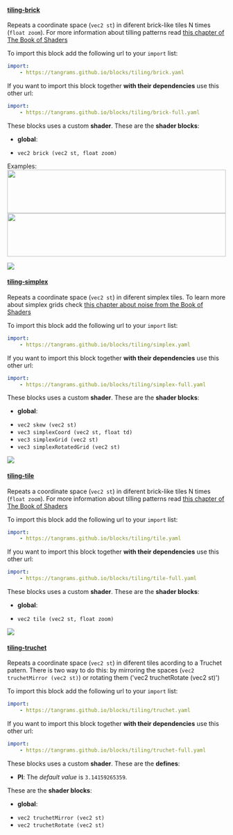 

#### [tiling-brick](http://tangrams.github.io/blocks/#tiling-brick) <a href="https://github.com/tangrams/blocks/blob/gh-pages/tiling/brick.yaml" target="_blank"><i class="fa fa-github" aria-hidden="true"></i></a>

Repeats a coordinate space (`vec2 st`) in diferent brick-like tiles N times (`float zoom`). For more information about tilling patterns read [this chapter of The Book of Shaders](https://thebookofshaders.com/09/)



To import this block add the following url to your `import` list:

```yaml
import:
    - https://tangrams.github.io/blocks/tiling/brick.yaml
```




If you want to import this block together **with their dependencies** use this other url:

```yaml
import:
    - https://tangrams.github.io/blocks/tiling/brick-full.yaml
```


These blocks uses a custom **shader**.
These are the **shader blocks**:

- **global**:
 + `vec2 brick (vec2 st, float zoom)`

Examples:
<a href="https://mapzen.com/tangram/play/?scene=https://tangrams.github.io/tangram-sandbox/styles/patterns.yaml&lines=130" target="_blank">
<img src="https://tangrams.github.io/tangram-sandbox/styles/patterns.png" style="width: 100%; height: 100px; object-fit: cover;">
</a>
<a href="https://mapzen.com/tangram/play/?scene=https://tangrams.github.io/tangram-sandbox/styles/nursery.yaml&lines=99" target="_blank">
<img src="https://tangrams.github.io/tangram-sandbox/styles/nursery.png" style="width: 100%; height: 100px; object-fit: cover;">
</a>

![](https://mapzen.com/common/styleguide/images/divider/compass-red.png)


#### [tiling-simplex](http://tangrams.github.io/blocks/#tiling-simplex) <a href="https://github.com/tangrams/blocks/blob/gh-pages/tiling/simplex.yaml" target="_blank"><i class="fa fa-github" aria-hidden="true"></i></a>

Repeats a coordinate space (`vec2 st`) in diferent simplex tiles. To learn more about simplex grids check [this chapter about noise from the Book of Shaders](https://thebookofshaders.com/11/)



To import this block add the following url to your `import` list:

```yaml
import:
    - https://tangrams.github.io/blocks/tiling/simplex.yaml
```




If you want to import this block together **with their dependencies** use this other url:

```yaml
import:
    - https://tangrams.github.io/blocks/tiling/simplex-full.yaml
```


These blocks uses a custom **shader**.
These are the **shader blocks**:

- **global**:
 + `vec2 skew (vec2 st)`
 + `vec3 simplexCoord (vec2 st, float td)`
 + `vec3 simplexGrid (vec2 st)`
 + `vec3 simplexRotatedGrid (vec2 st)`

![](https://mapzen.com/common/styleguide/images/divider/compass-red.png)


#### [tiling-tile](http://tangrams.github.io/blocks/#tiling-tile) <a href="https://github.com/tangrams/blocks/blob/gh-pages/tiling/tile.yaml" target="_blank"><i class="fa fa-github" aria-hidden="true"></i></a>

Repeats a coordinate space (`vec2 st`) in diferent brick-like tiles N times (`float zoom`). For more information about tilling patterns read [this chapter of The Book of Shaders](https://thebookofshaders.com/09/)



To import this block add the following url to your `import` list:

```yaml
import:
    - https://tangrams.github.io/blocks/tiling/tile.yaml
```




If you want to import this block together **with their dependencies** use this other url:

```yaml
import:
    - https://tangrams.github.io/blocks/tiling/tile-full.yaml
```


These blocks uses a custom **shader**.
These are the **shader blocks**:

- **global**:
 + `vec2 tile (vec2 st, float zoom)`

![](https://mapzen.com/common/styleguide/images/divider/compass-red.png)


#### [tiling-truchet](http://tangrams.github.io/blocks/#tiling-truchet) <a href="https://github.com/tangrams/blocks/blob/gh-pages/tiling/truchet.yaml" target="_blank"><i class="fa fa-github" aria-hidden="true"></i></a>

Repeats a coordinate space (`vec2 st`) in diferent tiles acording to a Truchet patern.
There is two way to do this: by mirroring the spaces (`vec2 truchetMirror (vec2 st)`) or rotating them ('vec2 truchetRotate (vec2 st)')



To import this block add the following url to your `import` list:

```yaml
import:
    - https://tangrams.github.io/blocks/tiling/truchet.yaml
```




If you want to import this block together **with their dependencies** use this other url:

```yaml
import:
    - https://tangrams.github.io/blocks/tiling/truchet-full.yaml
```


These blocks uses a custom **shader**.
These are the **defines**:
 -  **PI**:  The *default value* is ```3.14159265359```. 

These are the **shader blocks**:

- **global**:
 + `vec2 truchetMirror (vec2 st)`
 + `vec2 truchetRotate (vec2 st)`
